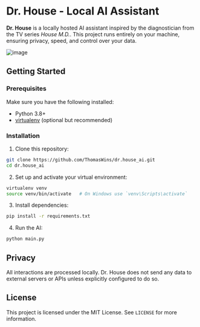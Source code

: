 # Dr. House - Local AI Assistant

**Dr. House** is a locally hosted AI assistant inspired by the diagnostician from the TV series *House M.D.*. This project runs entirely on your machine, ensuring privacy, speed, and control over your data.

![image](https://github.com/user-attachments/assets/c722b5f4-3925-4b39-b819-9e3592ce33e1)


## Getting Started

### Prerequisites

Make sure you have the following installed:

* Python 3.8+
* [virtualenv](https://pypi.org/project/virtualenv/) (optional but recommended)

### Installation

1. Clone this repository:

```bash
git clone https://github.com/ThomasWins/dr.house_ai.git
cd dr.house_ai
```

2. Set up and activate your virtual environment:

```bash
virtualenv venv
source venv/bin/activate   # On Windows use `venv\Scripts\activate`
```

3. Install dependencies:

```bash
pip install -r requirements.txt
```

4. Run the AI:

```bash
python main.py
```

## Privacy

All interactions are processed locally. Dr. House does not send any data to external servers or APIs unless explicitly configured to do so.

## License

This project is licensed under the MIT License. See `LICENSE` for more information.
